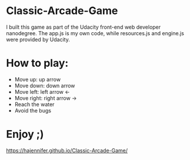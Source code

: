 # Classic-Arcade-Game
I built this game as part of the Udacity front-end web developer nanodegree. The app.js is my own code, while resources.js and engine.js were provided by Udacity.

# How to play:

- Move up: up arrow 
- Move down: down arrow
- Move left: left arrow <-
- Move right: right arrow ->
- Reach the water
- Avoid the bugs
# Enjoy ;)
https://hajennifer.github.io/Classic-Arcade-Game/
